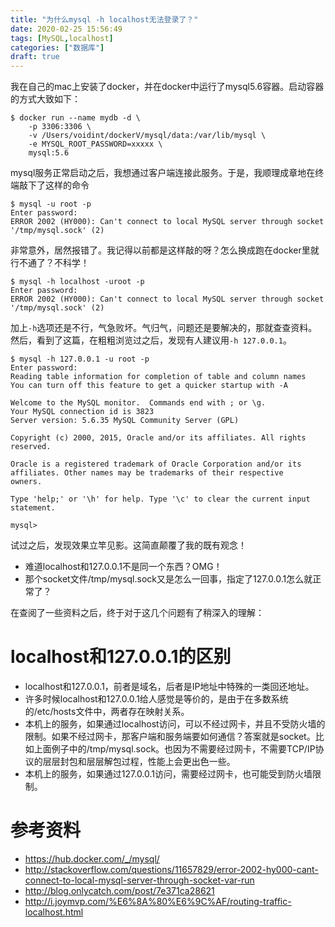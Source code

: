 ```yaml
---
title: "为什么mysql -h localhost无法登录了？"
date: 2020-02-25 15:56:49
tags: [MySQL,localhost]
categories: ["数据库"]
draft: true
---
```


我在自己的mac上安装了docker，并在docker中运行了mysql5.6容器。启动容器的方式大致如下：
```shell
$ docker run --name mydb -d \
    -p 3306:3306 \
    -v /Users/voidint/dockerV/mysql/data:/var/lib/mysql \
    -e MYSQL_ROOT_PASSWORD=xxxxx \
    mysql:5.6
```

mysql服务正常启动之后，我想通过客户端连接此服务。于是，我顺理成章地在终端敲下了这样的命令
```shell
$ mysql -u root -p
Enter password:
ERROR 2002 (HY000): Can't connect to local MySQL server through socket '/tmp/mysql.sock' (2)
```

非常意外，居然报错了。我记得以前都是这样敲的呀？怎么换成跑在docker里就行不通了？不科学！

```shell
$ mysql -h localhost -uroot -p
Enter password:
ERROR 2002 (HY000): Can't connect to local MySQL server through socket '/tmp/mysql.sock' (2)
```

加上`-h`选项还是不行，气急败坏。气归气，问题还是要解决的，那就查查资料。然后，看到了这篇，在粗粗浏览过之后，发现有人建议用`-h 127.0.0.1`。

```shell 
$ mysql -h 127.0.0.1 -u root -p 
Enter password:
Reading table information for completion of table and column names
You can turn off this feature to get a quicker startup with -A

Welcome to the MySQL monitor.  Commands end with ; or \g.
Your MySQL connection id is 3823
Server version: 5.6.35 MySQL Community Server (GPL)

Copyright (c) 2000, 2015, Oracle and/or its affiliates. All rights reserved.

Oracle is a registered trademark of Oracle Corporation and/or its
affiliates. Other names may be trademarks of their respective
owners.

Type 'help;' or '\h' for help. Type '\c' to clear the current input statement.

mysql>
```

试过之后，发现效果立竿见影。这简直颠覆了我的既有观念！

- 难道localhost和127.0.0.1不是同一个东西？OMG！
- 那个socket文件/tmp/mysql.sock又是怎么一回事，指定了127.0.0.1怎么就正常了？

在查阅了一些资料之后，终于对于这几个问题有了稍深入的理解：

# localhost和127.0.0.1的区别
- localhost和127.0.0.1，前者是域名，后者是IP地址中特殊的一类回还地址。
- 许多时候localhost和127.0.0.1给人感觉是等价的，是由于在多数系统的/etc/hosts文件中，两者存在映射关系。
- 本机上的服务，如果通过localhost访问，可以不经过网卡，并且不受防火墙的限制。如果不经过网卡，那客户端和服务端要如何通信？答案就是socket。比如上面例子中的/tmp/mysql.sock。也因为不需要经过网卡，不需要TCP/IP协议的层层封包和层层解包过程，性能上会更出色一些。
- 本机上的服务，如果通过127.0.0.1访问，需要经过网卡，也可能受到防火墙限制。

# 参考资料
- https://hub.docker.com/_/mysql/
- http://stackoverflow.com/questions/11657829/error-2002-hy000-cant-connect-to-local-mysql-server-through-socket-var-run
- http://blog.onlycatch.com/post/7e371ca28621
- http://i.joymvp.com/%E6%8A%80%E6%9C%AF/routing-traffic-localhost.html